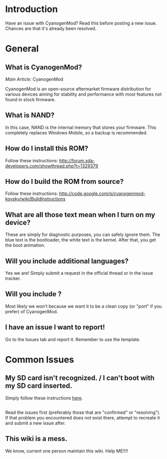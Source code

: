 # Introduction #

Have an issue with CyanogenMod? Read this before posting a new issue. Chances are that it's already been resolved.

# General #

## What is CyanogenMod? ##

_Main Article:_ CyanogenMod

CyanogenMod is an open-source aftermarket firmware distribution for various devices aiming for stability and performance with most features not found in stock firmware.

## What is NAND? ##

In this case, NAND is the internal memory that stores your firmware. This completely replaces Windows Mobile, so a backup is recommended.

## How do I install this ROM? ##

Follow these instructions: http://forum.xda-developers.com/showthread.php?t=1329379

## How do I build the ROM from source? ##

Follow these instructions: http://code.google.com/p/cyanogenmod-kovsky/wiki/BuildInstructions

## What are all those text mean when I turn on my device? ##

These are simply for diagnostic purposes, you can safely ignore them. The blue text is the bootloader, the white text is the kernel. After that, you get the boot animation.

## Will you include additional languages? ##

Yes we are! Simply submit a request in the official thread or in the issue tracker.

## Will you include <INSERT FEATURE HERE>? ##

Most likely we won't because we want it to be a clean copy (or "port" if you prefer) of CyanogenMod.

## I have an issue I want to report! ##

Go to the Issues tab and report it. Remember to use the template.

# Common Issues #

## My SD card isn't recognized. / I can't boot with my SD card inserted. ##

Simply follow these instructions [here](http://code.google.com/p/cyanogenmod-kovsky/wiki/SDCardFix).

## <INSERT PROBLEM HERE> ##

Read the issues first (preferably those that are "confirmed" or "resolving"). If that problem you encountered does not exist there, attempt to recreate it and submit a new issue after.

## This wiki is a mess. ##

We know, current one person maintain this wiki. Help ME!!!!